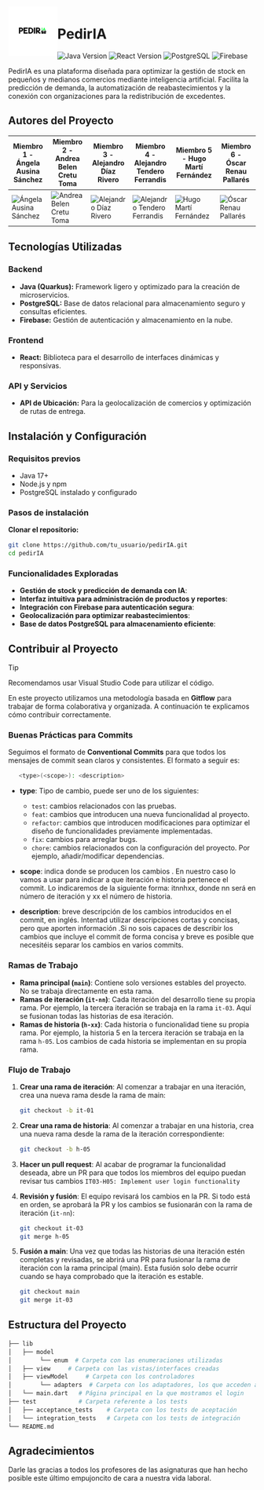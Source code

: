 <img src="./assets/logo.png" alt="PedirIA Logo" width="100" align="left">

# PedirIA

![Java Version](https://img.shields.io/badge/java-17-blue) ![React Version](https://img.shields.io/badge/react-18.2.0-blue) ![PostgreSQL](https://img.shields.io/badge/PostgreSQL-14-green) ![Firebase](https://img.shields.io/badge/Firebase-Active-yellow)

PedirIA es una plataforma diseñada para optimizar la gestión de stock en pequeños y medianos comercios mediante inteligencia artificial. Facilita la predicción de demanda, la automatización de reabastecimientos y la conexión con organizaciones para la redistribución de excedentes.

## Autores del Proyecto

| Miembro 1 - Ángela Ausina Sánchez       | Miembro 2 - Andrea Belen Cretu Toma    | Miembro 3 - Alejandro Díaz Rivero    | Miembro 4 - Alejandro Tendero Ferrandis  | Miembro 5 - Hugo Martí Fernández  | Miembro 6 - Óscar Renau Pallarés  |
|----------------------------------------|----------------------------------------|----------------------------------------|-------------------------------------------|-------------------------------------------|-------------------------------------------|
| <img src="https://avatars.githubusercontent.com/u/95291485?v=4" alt="Ángela Ausina Sánchez" width="120"/>| <img src="https://avatars.githubusercontent.com/u/95291876?v=4" alt="Andrea Belen Cretu Toma" width="120"/> | <img src="https://avatars.githubusercontent.com/u/97406896?v=4" alt=" Alejandro Díaz Rivero" width="120"/> | <img src="https://avatars.githubusercontent.com/u/114917263?v=4" alt="Alejandro Tendero Ferrandis" width="120"/> | <img src="https://avatars.githubusercontent.com/u/165664933?v=4" alt="Hugo Martí Fernández " width="120"/> | <img src="https://avatars.githubusercontent.com/u/95293214?v=4" alt="Óscar Renau Pallarés " width="120"/> | 

## Tecnologías Utilizadas

### Backend
- **Java (Quarkus):** Framework ligero y optimizado para la creación de microservicios.
- **PostgreSQL:** Base de datos relacional para almacenamiento seguro y consultas eficientes.
- **Firebase:** Gestión de autenticación y almacenamiento en la nube.

### Frontend
- **React:** Biblioteca para el desarrollo de interfaces dinámicas y responsivas.

### API y Servicios
- **API de Ubicación:** Para la geolocalización de comercios y optimización de rutas de entrega.

## Instalación y Configuración

### Requisitos previos
- Java 17+
- Node.js y npm
- PostgreSQL instalado y configurado

### Pasos de instalación
**Clonar el repositorio:**
   ```bash
   git clone https://github.com/tu_usuario/pedirIA.git
   cd pedirIA
   ```

### Funcionalidades Exploradas
- **Gestión de stock y predicción de demanda con IA**:
- **Interfaz intuitiva para administración de productos y reportes**:
- **Integración con Firebase para autenticación segura**:
- **Geolocalización para optimizar reabastecimientos**:
- **Base de datos PostgreSQL para almacenamiento eficiente**:


## Contribuir al Proyecto

> [!TIP]
> Recomendamos usar Visual Studio Code para utilizar el código.

En este proyecto utilizamos una metodología basada en **Gitflow** para trabajar de forma colaborativa y organizada. A continuación te explicamos cómo contribuir correctamente.

### Buenas Prácticas para Commits
Seguimos el formato de **Conventional Commits** para que todos los mensajes de commit sean claros y consistentes. El formato a seguir es:

```bash
   <type>(<scope>): <description>
```

- **type**: Tipo de cambio, puede ser uno de los siguientes:
    - `test`: cambios relacionados con las pruebas.
    - `feat`: cambios que introducen una nueva funcionalidad al proyecto.
    - `refactor`: cambios que introducen modificaciones para optimizar el diseño de funcionalidades previamente implementadas.
    - `fix`:  cambios para arreglar bugs.
    - `chore`: cambios relacionados con la configuración del proyecto. Por ejemplo, añadir/modificar dependencias.

- **scope**: indica donde se producen los cambios . En nuestro caso lo vamos a usar para indicar a que iteración e historia pertenece el commit. Lo indicaremos de la siguiente forma: itnnhxx, donde nn será en número de iteración y xx el número de historia.

- **description**: breve descripción de los cambios introducidos en el commit, en inglés. Intentad utilizar descripciones cortas y concisas, pero que aporten información .Si no sois capaces de describir los cambios que incluye el commit de forma concisa y breve es posible que necesitéis separar los cambios en varios commits.

### Ramas de Trabajo
- **Rama principal (`main`)**: Contiene solo versiones estables del proyecto. No se trabaja directamente en esta rama.
- **Ramas de iteración (`it-nn`)**: Cada iteración del desarrollo tiene su propia rama. Por ejemplo, la tercera iteración se trabaja en la rama `it-03`. Aquí se fusionan todas las historias de esa iteración.
- **Ramas de historia (`h-xx`)**: Cada historia o funcionalidad tiene su propia rama. Por ejemplo, la historia 5 en la tercera iteración se trabaja en la rama `h-05`. Los cambios de cada historia se implementan en su propia rama.

### Flujo de Trabajo
1. **Crear una rama de iteración**: Al comenzar a trabajar en una iteración, crea una nueva rama desde la rama de main:
   ```bash
   git checkout -b it-01

2. **Crear una rama de historia**: Al comenzar a trabajar en una historia, crea una nueva rama desde la rama de la iteración correspondiente:
   ```bash
   git checkout -b h-05

3. **Hacer un pull request**: Al acabar de programar la funcionalidad deseada, abre un PR para que todos los miembros del equipo puedan revisar tus cambios
   `IT03-H05: Implement user login functionality`

4. **Revisión y fusión**: El equipo revisará los cambios en la PR. Si todo está en orden, se aprobará la PR y los cambios se fusionarán con la rama de iteración (`it-nn`):
   ```bash
   git checkout it-03
   git merge h-05
   ```

5. **Fusión a main**: Una vez que todas las historias de una iteración estén completas y revisadas, se abrirá una PR para fusionar la rama de iteración con la rama principal (main). Esta fusión solo debe ocurrir cuando se haya comprobado que la iteración es estable.
   ```bash
   git checkout main
   git merge it-03  
   ```

## Estructura del Proyecto

```bash
├── lib
│   ├── model    
│        └── enum  # Carpeta con las enumeraciones utilizadas
│   ├── view     # Carpeta con las vistas/interfaces creadas
│   ├── viewModel     # Carpeta con los controladores
│        └── adapters  # Carpeta con los adaptadores, los que acceden a la base de datos
│   └── main.dart   # Página principal en la que mostramos el login
├── test            # Carpeta referente a los tests
│   ├── acceptance_tests    # Carpeta con los tests de aceptación
│   └── integration_tests   # Carpeta con los tests de integración
└── README.md
```


## Agradecimientos
Darle las gracias a todos los profesores de las asignaturas que han hecho posible este último empujoncito de cara a nuestra vida laboral. 
